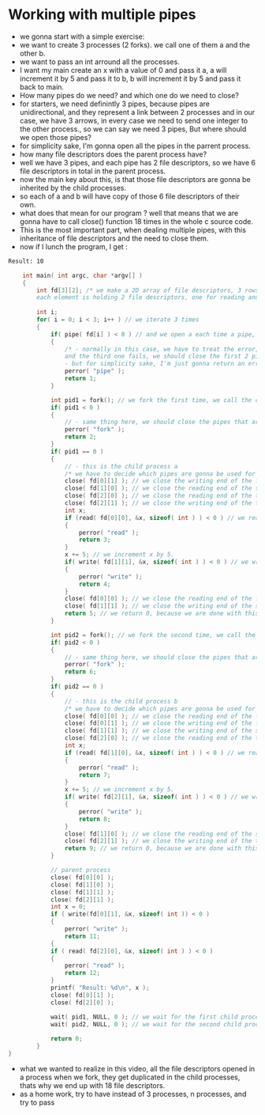 # Working with multiple pipes
- we gonna start with a simple exercise:
- we want to create 3 processes (2 forks). we call one of them a and the other b.
- we want to pass an int arround all the processes.
- I want my main create an x with a value of 0 and pass it a, a will increment it by 5 and pass it to b, b will increment it by 5 and pass it back to main.
- How many pipes do we need? and which one do we need to close?
- for starters, we need definintly 3 pipes, because pipes are unidirectional, and they represent a link between 2 processes and in our case, we have 3 arrows, in every case we need to send one integer to the other process., so we can say we need 3 pipes, But where should we open those pipes? 
- for simplicity sake, I'm gonna open all the pipes in the parrent process.
- how many file descriptors does the parent process have?
- well we have 3 pipes, and each pipe has 2 file descriptors, so we have 6 file descriptors in total in the parent process.
- now the main key about this, is that those file descriptors are gonna be inherited by the child processes.
- so each of a and b will have copy of those 6 file descriptors of their own.
- what does that mean for our program ? well that means that we are gonna have to call close() function 18 times in the whole c source code.
- This is the most important part, when dealing multiple pipes, with this inheritance of file descriptors and the need to close them.
- now if I lunch the program, I get :

```bash
Result: 10
```

```c
    int main( int argc, char *argv[] )
    {
        int fd[3][2]; /* we make a 2D array of file descriptors, 3 rows and 2 columns, it mean this array will hold 3 elements, 
        each element is holding 2 file descriptors, one for reading and one for writing. */
        
        int i;
        for( i = 0; i < 3; i++ ) // we iterate 3 times
        {
            if( pipe( fd[i] ) < 0 ) // and we open a each time a pipe, and we store the file descriptors in the array fd array.
            {
                /* - normally in this case, we have to treat the error, like for example, if 2 of the pipes are already opened, 
                and the third one fails, we should close the first 2 pipes, and then return an error message.
                - but for simplicity sake, I'm just gonna return an error message here. */
                perror( "pipe" );
                return 1;
            }

            int pid1 = fork(); // we fork the first time, we call the child process a.
            if( pid1 < 0 )
            {
                // - same thing here, we should close the pipes that are already opened, and return an error message.
                perror( "fork" );
                return 2;
            }
            if( pid1 == 0 )
            {
                // - this is the child process a
                /* we have to decide which pipes are gonna be used for reading and writing and which ones we have to close straight away. */
                close( fd[0][1] ); // we close the writing end of the first pipe, because we are gonna read from it.
                close( fd[1][0] ); // we close the reading end of the second pipe, because we are gonna write to it.
                close( fd[2][0] ); // we close the reading end of the third pipe, because we dont do anything with 3rd pipe in this process.
                close( fd[2][1] ); // we close the writing end of the third pipe, because we dont do anything with 3rd pipe in this process.
                int x;
                if (read( fd[0][0], &x, sizeof( int ) ) < 0 ) // we read from the first pipe, and store the value in x.
                {
                    perror( "read" );
                    return 3;
                }
                x += 5; // we increment x by 5.
                if( write( fd[1][1], &x, sizeof( int ) ) < 0 ) // we write x to the second pipe.
                {
                    perror( "write" );
                    return 4;
                }
                close( fd[0][0] ); // we close the reading end of the first pipe, that we already read from.
                close( fd[1][1] ); // we close the writing end of the second pipe, that we already wrote to.
                return 5; // we return 0, because we are done with this process.
            }

            int pid2 = fork(); // we fork the second time, we call the child process b.
            if( pid2 < 0 )
            {
                // - same thing here, we should close the pipes that are already opened, and return an error message.
                perror( "fork" );
                return 6;
            }
            if( pid2 == 0 )
            {
                // - this is the child process b
                /* we have to decide which pipes are gonna be used for reading and writing and which ones we have to close straight away. */
                close( fd[0][0] ); // we close the reading end of the first pipe, because we dont do anything with 1st pipe in this process.
                close( fd[0][1] ); // we close the writing end of the first pipe, because we dont do anything with 1st pipe in this process.
                close( fd[1][1] ); // we close the writing end of the second pipe, because we are gonna read from it only. 
                close( fd[2][0] ); // we close the reading end of the third pipe, because we are gonna write to it. 
                int x;
                if (read( fd[1][0], &x, sizeof( int ) ) < 0 ) // we read from the second pipe, and store the value in x.
                {
                    perror( "read" );
                    return 7;
                }
                x += 5; // we increment x by 5.
                if( write( fd[2][1], &x, sizeof( int ) ) < 0 ) // we write x to the third pipe.
                {
                    perror( "write" );
                    return 8;
                }
                close( fd[1][0] ); // we close the reading end of the second pipe, that we already read from.
                close( fd[2][1] ); // we close the writing end of the third pipe, that we already wrote to.
                return 9; // we return 0, because we are done with this process.
            }

            // parent process
            close( fd[0][0] );  
            close( fd[1][0] );
            close( fd[1][1] );
            close( fd[2][1] );
            int x = 0;
            if ( write(fd[0][1], &x, sizeof( int )) < 0 )
            {
                perror( "write" );
                return 11;
            {
            if ( read( fd[2][0], &x, sizeof( int ) ) < 0 )
            {
                perror( "read" );
                return 12;
            }
            printf( "Result: %d\n", x );
            close( fd[0][1] );
            close( fd[2][0] );

            wait( pid1, NULL, 0 ); // we wait for the first child process to finish.
            wait( pid2, NULL, 0 ); // we wait for the second child process to finish.
      
            return 0;
        }
}
```

- what we wanted to realize in this video, all the file descriptors opened in a process when we fork, they get duplicated in the child processes, thats why we end up with 18 file descriptors.
- as a home work, try to have instead of 3 processes, n processes, and try to pass